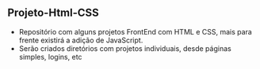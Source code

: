 ## Projeto-Html-CSS

- Repositório com alguns projetos FrontEnd com HTML e CSS, mais para frente existirá a adição de JavaScript.
- Serão criados diretórios com projetos individuais, desde páginas simples, logins, etc